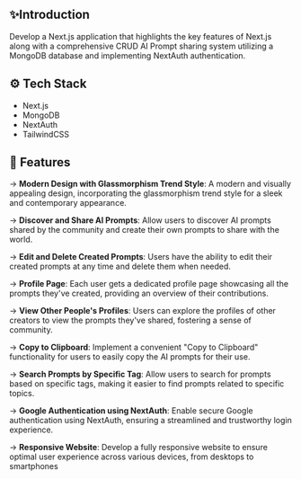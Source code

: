## <a name="introduction">✨Introduction</a>

Develop a Next.js application that highlights the key features of Next.js along with a comprehensive CRUD AI Prompt sharing system utilizing a MongoDB database and implementing NextAuth authentication.

## <a name="tech-stack">⚙️ Tech Stack</a>

- Next.js
- MongoDB
- NextAuth
- TailwindCSS

## <a name="features">🔋 Features</a>

→ **Modern Design with Glassmorphism Trend Style**: A modern and visually appealing design, incorporating the glassmorphism trend style for a sleek and contemporary appearance.

→ **Discover and Share AI Prompts**: Allow users to discover AI prompts shared by the community and create their own prompts to share with the world.

→ **Edit and Delete Created Prompts**: Users have the ability to edit their created prompts at any time and delete them when needed.

→ **Profile Page**: Each user gets a dedicated profile page showcasing all the prompts they've created, providing an overview of their contributions.

→ **View Other People's Profiles**: Users can explore the profiles of other creators to view the prompts they've shared, fostering a sense of community.

→ **Copy to Clipboard**: Implement a convenient "Copy to Clipboard" functionality for users to easily copy the AI prompts for their use.

→ **Search Prompts by Specific Tag**: Allow users to search for prompts based on specific tags, making it easier to find prompts related to specific topics.

→ **Google Authentication using NextAuth**: Enable secure Google authentication using NextAuth, ensuring a streamlined and trustworthy login experience.

→ **Responsive Website**: Develop a fully responsive website to ensure optimal user experience across various devices, from desktops to smartphones
